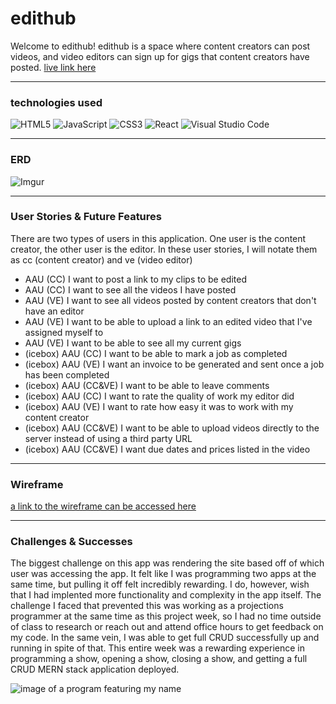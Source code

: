 # edithub 


Welcome to edithub! edithub is a space where content creators can post videos, and video editors can sign up for gigs that content creators have posted. [live link here](https://edithub.herokuapp.com/)

_______

### technologies used

![HTML5](https://img.shields.io/badge/html5-%23E34F26.svg?style=for-the-badge&logo=html5&logoColor=white)
![JavaScript](https://img.shields.io/badge/javascript-%23323330.svg?style=for-the-badge&logo=javascript&logoColor=%23F7DF1E)
![CSS3](https://img.shields.io/badge/css3-%231572B6.svg?style=for-the-badge&logo=css3&logoColor=white)
![React](https://img.shields.io/badge/react-%2320232a.svg?style=for-the-badge&logo=react&logoColor=%2361DAFB)
![Visual Studio Code](https://img.shields.io/badge/Visual%20Studio%20Code-0078d7.svg?style=for-the-badge&logo=visual-studio-code&logoColor=white)

______

### ERD
![Imgur](https://imgur.com/tYQjqk3.jpeg)

______

### User Stories & Future Features
There are two types of users in this application. One user is the content creator, the other user is the editor. In these user stories, I will notate them as cc (content creator) and ve (video editor)
- AAU (CC) I want to post a link to my clips to be edited
- AAU (CC) I want to see all the videos I have posted
- AAU (VE) I want to see all videos posted by content creators that don't have an editor
- AAU (VE) I want to be able to upload a link to an edited video that I've assigned myself to
- AAU (VE) I want to be able to see all my current gigs
- (icebox) AAU (CC) I want to be able to mark a job as completed
- (icebox) AAU (VE) I want an invoice to be generated and sent once a job has been completed
- (icebox) AAU (CC&VE) I want to be able to leave comments
- (icebox) AAU (CC) I want to rate the quality of work my editor did
- (icebox) AAU (VE) I want to rate how easy it was to work with my content creator
- (icebox) AAU (CC&VE) I want to be able to upload videos directly to the server instead of using a third party URL
- (icebox) AAU (CC&VE) I want due dates and prices listed in the video

_______

### Wireframe
[a link to the wireframe can be accessed here](https://whimsical.com/8CChDQsJ6nYFimEVWFijMJ)

_______

### Challenges & Successes

The biggest challenge on this app was rendering the site based off of which user was accessing the app. It felt like I was programming two apps at the same time, but pulling it off felt incredibly rewarding. I do, however, wish that I had implented more functionality and complexity in the app itself. The challenge I faced that prevented this was working as a projections programmer at the same time as this project week, so I had no time outside of class to research or reach out and attend office hours to get feedback on my code. In the same vein, I was able to get full CRUD successfully up and running in spite of that. This entire week was a rewarding experience in programming a show, opening a show, closing a show, and getting a full CRUD MERN stack application deployed.

![image of a program featuring my name](https://i.imgur.com/nQGEyt9.jpg)